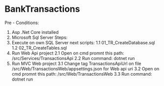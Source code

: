 # BankTransactions
Pre - Conditions:
1) Asp .Net Core installed
2) Microsoft Sql Server
Steps:
1) Execute on own SQL Server next scripts:
    1.1   01_TR_CreateDatabase.sql
    1.2   02_TR_CreateTables.sql
2) Run Web Api project
    2.1   Open on cmd promnt this path:  /src/Services/TransactionsApi
    2.2   Run command: dotnet run 
3) Run MVC Web project
    3.1   Change tag TransactionsApiUrl on file /src/Web/TransactionsWeb/appsettings.json for Web api uri
    3.2   Open on cmd promnt this path:  /src/Web/TransactionsWeb
    3.3   Run command: dotnet run
    
